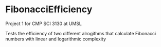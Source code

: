 # FibonacciEfficiency
Project 1 for CMP SCI 3130 at UMSL

Tests the efficiency of two different alrogithms that calculate Fibonacci numbers with linear and logarithmic complexity
